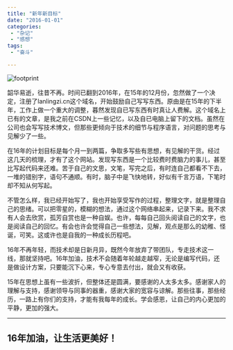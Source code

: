 ```yaml
---
title: "新年新目标"
date: "2016-01-01"
categories:
 - "杂记"
 - "感想"
tags:
 - "奋斗"

---
```


![footprint](http://img.51tietu.net/upload/www.51tietu.net/2015-1/201501030207146601.png)

韶华易逝，往昔不再。时间已翻到2016年，在15年的12月份，忽然做了一个决定，注册了lanlingzi.cn这个域名，开始鼓励自己写写东西。原由是在15年的下半年，工作上做一个重大的调整，暮然发现自已写东西有时真让人费解。这个域名上已有的文章，是我之前在CSDN上一些记忆，以及自已电脑上留下的文档。虽然在公司也会写写技术博文，但那些更倾向于技术的细节与程序语言，对问题的思考与见解少了一些。

在16年的计划目标是每个月一到两篇，争取多写些有思想，有见解的干货。经过这几天的梳理，才有了这个网站。发现写东西是一个比较费时费脑力的事儿，甚至比写起代码来还难。苦于自己的文思，文笔，写完之后，有时连自己都看不下去，一堆的错别字，语句不通顺。有时，脑子中是飞快地转，好似有千言万语，下笔时却不知从何写起。

不管怎么样，我已经开始写了，我也开始享受写作的过程，整理文字，就是整理自己的思绪。可以把零星的，模糊的想法，通过这个网络串起来，记录下来。我不求有人会去欣赏，孤芳自赏也是一种自娱。也许，每每自己回头阅读自己的文字，也是阅读自己的回忆。有会也许会觉得自己一些想法，见解，观点是那么的幼稚、怪诞，可笑。这或许也是自我的一种成长历程吧。

16年不再年轻，而技术却是日新月异，既然今年放弃了带团队，专走技术这一线，那就坚持吧。16年加油，技术不会随着年轮越走越窄，无论是编写代码，还是做设计方案，只要能沉下心来，专心专意去付出，就会又有收获。

15年在思想上虽有一些波折，但整体还是圆满，要感谢的人太多太多。感谢家人的理解与支持，感谢领导与同事的器重，感谢大家的宽容与谅解。那些往事，那些经历，一路上有你们的支持，才能有我每年的成长。学会感恩，让自己的内心更加的平静，更加的强大。

-------
16年加油，让生活更美好！
-------
